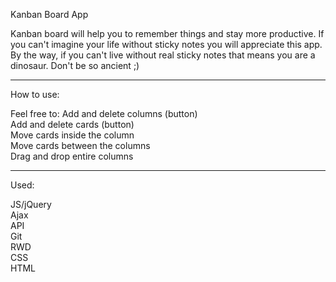 Kanban Board App

Kanban board will help you to remember things and stay more productive. If you can't imagine your life without sticky notes you will appreciate this app. By the way, if you can't live without real sticky notes that means you are a dinosaur. Don't be so ancient ;)

-----------
How to use:

Feel free to:
Add and delete columns (button)<br>
Add and delete cards (button)<br>
Move cards inside the column<br>
Move cards between the columns<br>
Drag and drop entire columns<br>

-------------
Used:

JS/jQuery<br>
Ajax<br>
API<br>
Git<br>
RWD<br>
CSS<br>
HTML<br>
